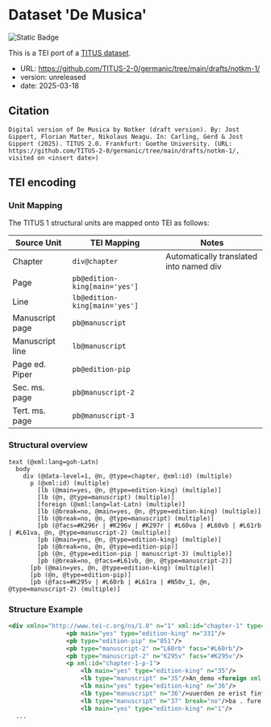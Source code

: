 # Dataset 'De Musica'

![Static Badge](https://img.shields.io/badge/TEI_validation-passing-green)

This is a TEI port of a [TITUS dataset](http://titus.uni-frankfurt.de/texte/etcs/germ/ahd/notkmusl/notkm.htm).

* URL: https://github.com/TITUS-2-0/germanic/tree/main/drafts/notkm-1/
* version: unreleased
* date: 2025-03-18

## Citation
```text
Digital version of De Musica by Notker (draft version). By: Jost Gippert, Florian Matter, Nikolaus Neagu. In: Carling, Gerd & Jost Gippert (2025). TITUS 2.0. Frankfurt: Goethe University. (URL: https://github.com/TITUS-2-0/germanic/tree/main/drafts/notkm-1/, visited on <insert date>)
```

## TEI encoding


### Unit Mapping
The TITUS 1 structural units are mapped onto TEI as follows:

| Source Unit | TEI Mapping | Notes |
|-------------|-------------|-------|
| Chapter | `div@chapter` | Automatically translated into named div |
| Page | `pb@edition-king[main='yes']` |  |
| Line | `lb@edition-king[main='yes']` |  |
| Manuscript page | `pb@manuscript` |  |
| Manuscript line | `lb@manuscript` |  |
| Page ed. Piper | `pb@edition-pip` |  |
| Sec. ms. page | `pb@manuscript-2` |  |
| Tert. ms. page | `pb@manuscript-3` |  |

### Structural overview
```text
text (@xml:lang=goh-Latn)
  body
    div (@data-level=1, @n, @type=chapter, @xml:id) (multiple)
      p (@xml:id) (multiple)
        [lb (@main=yes, @n, @type=edition-king) (multiple)]
        [lb (@n, @type=manuscript) (multiple)]
        [foreign (@xml:lang=lat-Latn) (multiple)]
        [lb (@break=no, @main=yes, @n, @type=edition-king) (multiple)]
        [lb (@break=no, @n, @type=manuscript) (multiple)]
        [pb (@facs=#K296r | #K296v | #K297r | #L60va | #L60vb | #L61rb | #L61va, @n, @type=manuscript-2) (multiple)]
        [pb (@main=yes, @n, @type=edition-king) (multiple)]
        [pb (@break=no, @n, @type=edition-pip)]
        [pb (@n, @type=edition-pip | manuscript-3) (multiple)]
        [pb (@break=no, @facs=#L61vb, @n, @type=manuscript-2)]
      [pb (@main=yes, @n, @type=edition-king) (multiple)]
      [pb (@n, @type=edition-pip)]
      [pb (@facs=#K295v | #L60rb | #L61ra | #N50v_1, @n, @type=manuscript-2) (multiple)]
```

### Structure Example

```xml
<div xmlns="http://www.tei-c.org/ns/1.0" n="1" xml:id="chapter-1" type="chapter" data-level="1">
				<pb main="yes" type="edition-king" n="331"/>
				<pb type="edition-pip" n="851"/>
				<pb type="manuscript-2" n="L60rb" facs="#L60rb"/>
				<pb type="manuscript-2" n="K295v" facs="#K295v"/>
				<p xml:id="chapter-1-p-1">
					<lb main="yes" type="edition-king" n="35"/>
					<lb type="manuscript" n="35"/>An_demo <foreign xml:lang="lat-Latn">regulari monachordo</foreign>
					<lb main="yes" type="edition-king" n="36"/>
					<lb type="manuscript" n="36"/>uuerden ze erist finf-zehen buohsta-<lb main="yes" type="edition-king" n="37" break="no"/>
					<lb type="manuscript" n="37" break="no"/>ba . fure also manigen seitun . unte<pb type="manuscript-2" n="L60va" facs="#L60va"/>
					<lb main="yes" type="edition-king" n="1"/>
  ...
```
